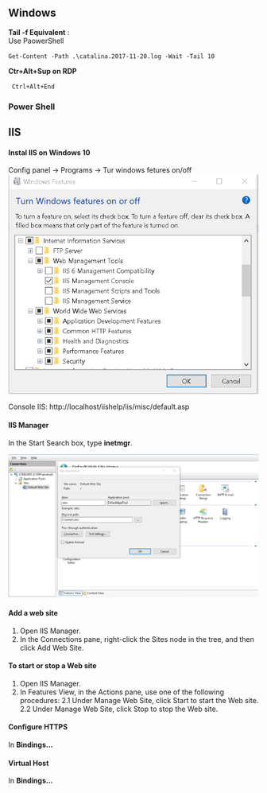 ## Windows

**Tail -f Equivalent** :  
Use PaowerShell

    Get-Content -Path .\catalina.2017-11-20.log -Wait -Tail 10
	
**Ctr+Alt+Sup on RDP**

	 Ctrl+Alt+End 
	 
### Power Shell


## IIS
#### Instal IIS	on Windows 10
Config panel -> Programs -> Tur windows fetures on/off
![alt txt](images/IIS-Installation.PNG)

Console IIS: http://localhost/iishelp/iis/misc/default.asp

#### IIS Manager 

In the Start Search box, type **inetmgr**.
   
![alt txt](images/IIS-manager.PNG)
   
#### Add a web site

1. Open IIS Manager. 
2. In the Connections pane, right-click the Sites node in the tree, and then click Add Web Site.

#### To start or stop a Web site
1. Open IIS Manager. 
2. In Features View, in the Actions pane, use one of the following procedures:
2.1 Under Manage Web Site, click Start to start the Web site.
2.2 Under Manage Web Site, click Stop to stop the Web site.

####  Configure HTTPS
In **Bindings...**

####  Virtual Host
In **Bindings...**

